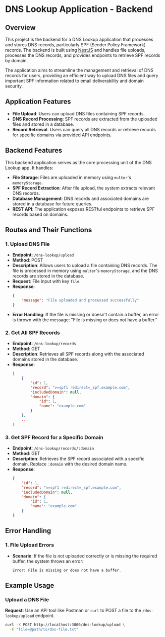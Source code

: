 # DNS Lookup Application - Backend

## Overview

This project is the backend for a DNS Lookup application that processes and stores DNS records, particularly SPF (Sender Policy Framework) records. The backend is built using [NestJS](https://nestjs.com/) and handles file uploads, processes the DNS records, and provides endpoints to retrieve SPF records by domain.

The application aims to streamline the management and retrieval of DNS records for users, providing an efficient way to upload DNS files and query important SPF information related to email deliverability and domain security.

## Application Features

- **File Upload**: Users can upload DNS files containing SPF records.
- **DNS Record Processing**: SPF records are extracted from the uploaded files and stored in a database.
- **Record Retrieval**: Users can query all DNS records or retrieve records for specific domains via provided API endpoints.

## Backend Features

This backend application serves as the core processing unit of the DNS Lookup app. It handles:

- **File Storage**: Files are uploaded in memory using `multer`'s `memoryStorage`.
- **SPF Record Extraction**: After file upload, the system extracts relevant DNS records.
- **Database Management**: DNS records and associated domains are stored in a database for future queries.
- **REST API**: The application exposes RESTful endpoints to retrieve SPF records based on domains.

## Routes and Their Functions

### 1. **Upload DNS File**
   - **Endpoint**: `/dns-lookup/upload`
   - **Method**: POST
   - **Description**: Allows users to upload a file containing DNS records. The file is processed in memory using `multer`'s `memoryStorage`, and the DNS records are stored in the database.
   - **Request**: File input with key `file`.
   - **Response**:
     ```json
     {
         "message": "File uploaded and processed successfully"
     }
     ```
   - **Error Handling**: If the file is missing or doesn't contain a buffer, an error is thrown with the message: "File is missing or does not have a buffer."

### 2. **Get All SPF Records**
   - **Endpoint**: `/dns-lookup/records`
   - **Method**: GET
   - **Description**: Retrieves all SPF records along with the associated domains stored in the database.
   - **Response**:
     ```json
     [
         {
             "id": 1,
             "record": "v=spf1 redirect=_spf.example.com",
             "includedDomain": null,
             "domain": {
                 "id": 1,
                 "name": "example.com"
             }
         },
         ...
     ]
     ```

### 3. **Get SPF Record for a Specific Domain**
   - **Endpoint**: `/dns-lookup/records/:domain`
   - **Method**: GET
   - **Description**: Retrieves the SPF record associated with a specific domain. Replace `:domain` with the desired domain name.
   - **Response**:
     ```json
     {
         "id": 1,
         "record": "v=spf1 redirect=_spf.example.com",
         "includedDomain": null,
         "domain": {
             "id": 1,
             "name": "example.com"
         }
     }
     ```

## Error Handling

### 1. **File Upload Errors**
   - **Scenario**: If the file is not uploaded correctly or is missing the required buffer, the system throws an error:
     ```
     Error: File is missing or does not have a buffer.
     ```

## Example Usage

### Upload a DNS File

**Request**: Use an API tool like Postman or `curl` to POST a file to the `/dns-lookup/upload` endpoint.

```bash
curl -X POST http://localhost:3000/dns-lookup/upload \
  -F "file=@path/to/dns-file.txt"
